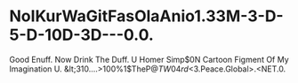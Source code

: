 # NoIKurWaGitFasOlaAnio1.33M-3-D-5-D-10D-3D---0.0.
Good Enuff. Now Drink The Duff. U Homer Simp$0N Cartoon Figment Of My Imagination U. &lt;310....>100%1$TheP@$TW04rd$&lt;3.Peace.Global>.&lt;NET.0.
